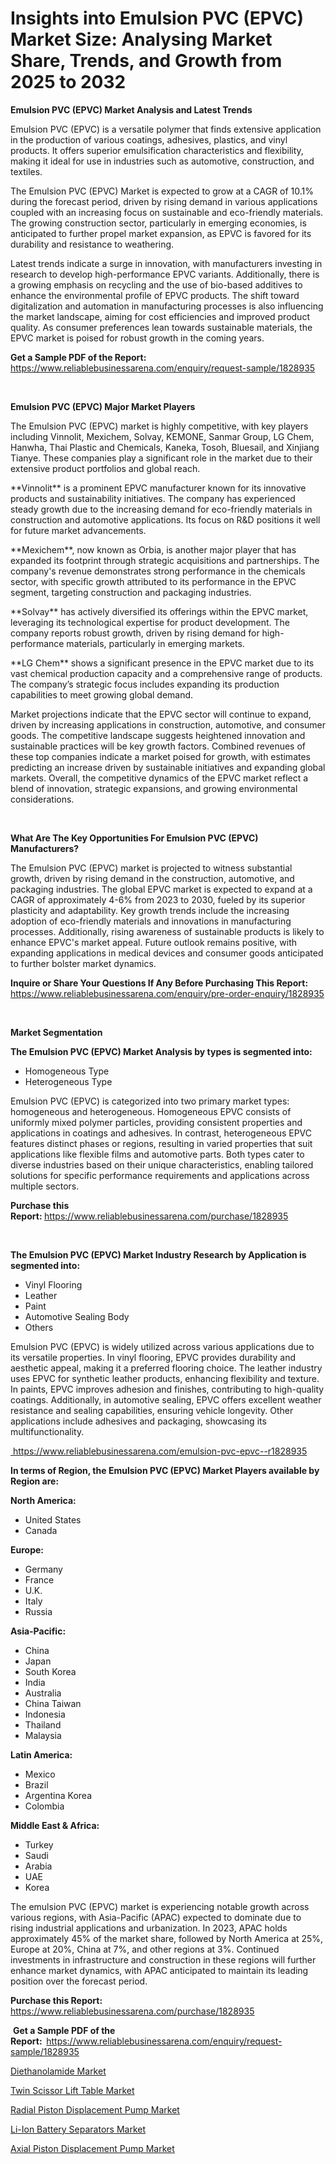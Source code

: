 <p><h1>Insights into Emulsion PVC (EPVC) Market Size: Analysing Market Share, Trends, and Growth from 2025 to 2032</h1></p><p><strong>Emulsion PVC (EPVC) Market Analysis and Latest Trends</strong></p>
<p><p>Emulsion PVC (EPVC) is a versatile polymer that finds extensive application in the production of various coatings, adhesives, plastics, and vinyl products. It offers superior emulsification characteristics and flexibility, making it ideal for use in industries such as automotive, construction, and textiles. </p><p>The Emulsion PVC (EPVC) Market is expected to grow at a CAGR of 10.1% during the forecast period, driven by rising demand in various applications coupled with an increasing focus on sustainable and eco-friendly materials. The growing construction sector, particularly in emerging economies, is anticipated to further propel market expansion, as EPVC is favored for its durability and resistance to weathering.</p><p>Latest trends indicate a surge in innovation, with manufacturers investing in research to develop high-performance EPVC variants. Additionally, there is a growing emphasis on recycling and the use of bio-based additives to enhance the environmental profile of EPVC products. The shift toward digitalization and automation in manufacturing processes is also influencing the market landscape, aiming for cost efficiencies and improved product quality. As consumer preferences lean towards sustainable materials, the EPVC market is poised for robust growth in the coming years.</p></p>
<p><strong>Get a Sample PDF of the Report:&nbsp;</strong> <a href="https://www.reliablebusinessarena.com/enquiry/request-sample/1828935?utm_campaign=2933&utm_medium=2&utm_source=Github&utm_content=ia&utm_term=31032025&utm_id=emulsion-pvc-epvc">https://www.reliablebusinessarena.com/enquiry/request-sample/1828935</a></p>
<p>&nbsp;</p>
<p><strong>Emulsion PVC (EPVC) Major Market Players</strong></p>
<p><p>The Emulsion PVC (EPVC) market is highly competitive, with key players including Vinnolit, Mexichem, Solvay, KEMONE, Sanmar Group, LG Chem, Hanwha, Thai Plastic and Chemicals, Kaneka, Tosoh, Bluesail, and Xinjiang Tianye. These companies play a significant role in the market due to their extensive product portfolios and global reach.</p><p>**Vinnolit** is a prominent EPVC manufacturer known for its innovative products and sustainability initiatives. The company has experienced steady growth due to the increasing demand for eco-friendly materials in construction and automotive applications. Its focus on R&D positions it well for future market advancements.</p><p>**Mexichem**, now known as Orbia, is another major player that has expanded its footprint through strategic acquisitions and partnerships. The company's revenue demonstrates strong performance in the chemicals sector, with specific growth attributed to its performance in the EPVC segment, targeting construction and packaging industries.</p><p>**Solvay** has actively diversified its offerings within the EPVC market, leveraging its technological expertise for product development. The company reports robust growth, driven by rising demand for high-performance materials, particularly in emerging markets.</p><p>**LG Chem** shows a significant presence in the EPVC market due to its vast chemical production capacity and a comprehensive range of products. The company’s strategic focus includes expanding its production capabilities to meet growing global demand.</p><p>Market projections indicate that the EPVC sector will continue to expand, driven by increasing applications in construction, automotive, and consumer goods. The competitive landscape suggests heightened innovation and sustainable practices will be key growth factors. Combined revenues of these top companies indicate a market poised for growth, with estimates predicting an increase driven by sustainable initiatives and expanding global markets. Overall, the competitive dynamics of the EPVC market reflect a blend of innovation, strategic expansions, and growing environmental considerations.</p></p>
<p>&nbsp;</p>
<p><strong>What Are The Key Opportunities For Emulsion PVC (EPVC) Manufacturers?</strong></p>
<p><p>The Emulsion PVC (EPVC) market is projected to witness substantial growth, driven by rising demand in the construction, automotive, and packaging industries. The global EPVC market is expected to expand at a CAGR of approximately 4-6% from 2023 to 2030, fueled by its superior plasticity and adaptability. Key growth trends include the increasing adoption of eco-friendly materials and innovations in manufacturing processes. Additionally, rising awareness of sustainable products is likely to enhance EPVC's market appeal. Future outlook remains positive, with expanding applications in medical devices and consumer goods anticipated to further bolster market dynamics.</p></p>
<p><strong>Inquire or Share Your Questions If Any Before Purchasing This Report:</strong> <a href="https://www.reliablebusinessarena.com/enquiry/pre-order-enquiry/1828935?utm_campaign=2933&utm_medium=2&utm_source=Github&utm_content=ia&utm_term=31032025&utm_id=emulsion-pvc-epvc">https://www.reliablebusinessarena.com/enquiry/pre-order-enquiry/1828935</a></p>
<p>&nbsp;</p>
<p><strong>Market Segmentation</strong></p>
<p><strong>The Emulsion PVC (EPVC) Market Analysis by types is segmented into:</strong></p>
<p><ul><li>Homogeneous Type</li><li>Heterogeneous Type</li></ul></p>
<p><p>Emulsion PVC (EPVC) is categorized into two primary market types: homogeneous and heterogeneous. Homogeneous EPVC consists of uniformly mixed polymer particles, providing consistent properties and applications in coatings and adhesives. In contrast, heterogeneous EPVC features distinct phases or regions, resulting in varied properties that suit applications like flexible films and automotive parts. Both types cater to diverse industries based on their unique characteristics, enabling tailored solutions for specific performance requirements and applications across multiple sectors.</p></p>
<p><strong>Purchase this Report:&nbsp;</strong><a href="https://www.reliablebusinessarena.com/purchase/1828935?utm_campaign=2933&utm_medium=2&utm_source=Github&utm_content=ia&utm_term=31032025&utm_id=emulsion-pvc-epvc">https://www.reliablebusinessarena.com/purchase/1828935</a></p>
<p>&nbsp;</p>
<p><strong>The Emulsion PVC (EPVC) Market Industry Research by Application is segmented into:</strong></p>
<p><ul><li>Vinyl Flooring</li><li>Leather</li><li>Paint</li><li>Automotive Sealing Body</li><li>Others</li></ul></p>
<p><p>Emulsion PVC (EPVC) is widely utilized across various applications due to its versatile properties. In vinyl flooring, EPVC provides durability and aesthetic appeal, making it a preferred flooring choice. The leather industry uses EPVC for synthetic leather products, enhancing flexibility and texture. In paints, EPVC improves adhesion and finishes, contributing to high-quality coatings. Additionally, in automotive sealing, EPVC offers excellent weather resistance and sealing capabilities, ensuring vehicle longevity. Other applications include adhesives and packaging, showcasing its multifunctionality.</p></p>
<p><a href="https://www.reliablebusinessarena.com/emulsion-pvc-epvc--r1828935?utm_campaign=2933&utm_medium=2&utm_source=Github&utm_content=ia&utm_term=31032025&utm_id=emulsion-pvc-epvc">&nbsp;https://www.reliablebusinessarena.com/emulsion-pvc-epvc--r1828935</a></p>
<p><strong>In terms of Region, the Emulsion PVC (EPVC) Market Players available by Region are:</strong></p>
<p>
    <p> <strong> North America: </strong>
        <ul>
            <li>United States</li>
            <li>Canada</li>
        </ul>
        </p> 
    <p> <strong> Europe: </strong>
        <ul>
            <li>Germany</li>
            <li>France</li>
            <li>U.K.</li>
            <li>Italy</li>
            <li>Russia</li>
        </ul>
        </p> 
    <p> <strong> Asia-Pacific: </strong>
        <ul>
            <li>China</li>
            <li>Japan</li>
            <li>South Korea</li>
            <li>India</li>
            <li>Australia</li>
            <li>China Taiwan</li>
            <li>Indonesia</li>
            <li>Thailand</li>
            <li>Malaysia</li>
        </ul>
        </p> 
    <p> <strong> Latin America: </strong>
        <ul>
            <li>Mexico</li>
            <li>Brazil</li>
            <li>Argentina Korea</li>
            <li>Colombia</li>
        </ul>
        </p> 
    <p> <strong> Middle East & Africa: </strong>
        <ul>
            <li>Turkey</li>
            <li>Saudi</li>
            <li>Arabia</li>
            <li>UAE</li>
            <li>Korea</li>
        </ul>
    </p>
    </p>
<p><p>The emulsion PVC (EPVC) market is experiencing notable growth across various regions, with Asia-Pacific (APAC) expected to dominate due to rising industrial applications and urbanization. In 2023, APAC holds approximately 45% of the market share, followed by North America at 25%, Europe at 20%, China at 7%, and other regions at 3%. Continued investments in infrastructure and construction in these regions will further enhance market dynamics, with APAC anticipated to maintain its leading position over the forecast period.</p></p>
<p><strong>Purchase this Report: </strong><a href="https://www.reliablebusinessarena.com/purchase/1828935?utm_campaign=2933&utm_medium=2&utm_source=Github&utm_content=ia&utm_term=31032025&utm_id=emulsion-pvc-epvc">https://www.reliablebusinessarena.com/purchase/1828935</a></p>
<p>&nbsp;<strong>Get a Sample PDF of the Report:&nbsp;&nbsp;</strong><a href="https://www.reliablebusinessarena.com/enquiry/request-sample/1828935?utm_campaign=2933&utm_medium=2&utm_source=Github&utm_content=ia&utm_term=31032025&utm_id=emulsion-pvc-epvc">https://www.reliablebusinessarena.com/enquiry/request-sample/1828935</a></p>
<p><strong></strong></p>
<p><p><a href="https://github.com/guinoopandam/Market-Research-Report-List-1/blob/main/diethanolamide-market.md?utm_campaign=2933&utm_medium=2&utm_source=Github&utm_content=ia&utm_term=31032025&utm_id=emulsion-pvc-epvc">Diethanolamide Market</a></p><p><a href="https://www.linkedin.com/pulse/twin-scissor-lift-table-market-expansion-forecast-115-cagr-bpjec?utm_campaign=2933&utm_medium=2&utm_source=Github&utm_content=ia&utm_term=31032025&utm_id=emulsion-pvc-epvc">Twin Scissor Lift Table Market</a></p><p><a href="https://www.linkedin.com/pulse/competitive-landscape-radial-piston-displacement-pump-market-v6p1c?utm_campaign=2933&utm_medium=2&utm_source=Github&utm_content=ia&utm_term=31032025&utm_id=emulsion-pvc-epvc">Radial Piston Displacement Pump Market</a></p><p><a href="https://www.linkedin.com/pulse/li-ion-battery-separators-market-analysis-size-share-sales-vwivc?utm_campaign=2933&utm_medium=2&utm_source=Github&utm_content=ia&utm_term=31032025&utm_id=emulsion-pvc-epvc">Li-Ion Battery Separators Market</a></p><p><a href="https://www.linkedin.com/pulse/trends-axial-piston-displacement-pump-market-2025-2032-8hjqc?utm_campaign=2933&utm_medium=2&utm_source=Github&utm_content=ia&utm_term=31032025&utm_id=emulsion-pvc-epvc">Axial Piston Displacement Pump Market</a></p></p>